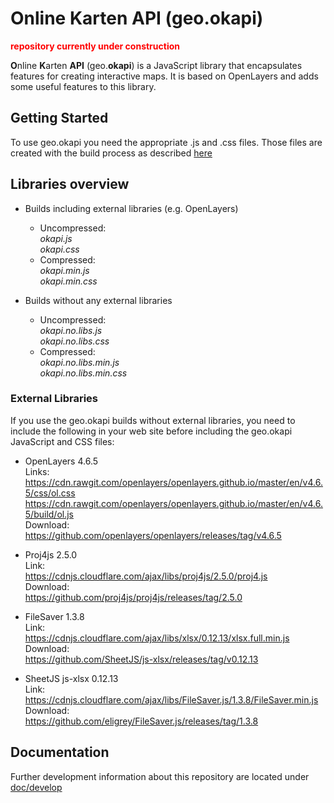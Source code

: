 # Online Karten API (geo.okapi)

<span style="color:#ff0000;">**repository currently under construction**</span>

**O**nline **K**arten **API** (geo.**okapi**) is a JavaScript library that encapsulates features for creating interactive maps. It is 
based on OpenLayers and adds some useful features to this library.

## Getting Started

To use geo.okapi you need the appropriate .js and .css files. Those files are created with the build process as 
described [here](doc/develop/01_Getting_Started.md) 

[//]: # "TODO: add direct downloaded link"

[//]: # "TODO: describe simple application setup"

## Libraries overview

- Builds including external libraries (e.g. OpenLayers)
  - Uncompressed:<br>
*okapi.js*<br>
*okapi.css*
  - Compressed:<br>
*okapi.min.js*<br>
*okapi.min.css*

- Builds without any external libraries
  - Uncompressed:<br>
*okapi.no.libs.js*<br>
*okapi.no.libs.css*
  - Compressed:<br>
*okapi.no.libs.min.js*<br>
*okapi.no.libs.min.css*

### External Libraries
If you use the geo.okapi builds without external libraries, you need to include the following in your web site before 
including the geo.okapi JavaScript and CSS files:

- OpenLayers 4.6.5<br>
Links:<br>
https://cdn.rawgit.com/openlayers/openlayers.github.io/master/en/v4.6.5/css/ol.css<br>
https://cdn.rawgit.com/openlayers/openlayers.github.io/master/en/v4.6.5/build/ol.js<br>
Download:<br>
https://github.com/openlayers/openlayers/releases/tag/v4.6.5

- Proj4js 2.5.0<br>
Link:<br>
https://cdnjs.cloudflare.com/ajax/libs/proj4js/2.5.0/proj4.js<br>
Download:<br>
https://github.com/proj4js/proj4js/releases/tag/2.5.0

- FileSaver 1.3.8<br>
Link:<br>
https://cdnjs.cloudflare.com/ajax/libs/xlsx/0.12.13/xlsx.full.min.js<br>
Download:<br>
https://github.com/SheetJS/js-xlsx/releases/tag/v0.12.13

- SheetJS js-xlsx 0.12.13<br>
Link:<br>
https://cdnjs.cloudflare.com/ajax/libs/FileSaver.js/1.3.8/FileSaver.min.js<br>
Download:<br>
https://github.com/eligrey/FileSaver.js/releases/tag/1.3.8

## Documentation

[//]: # "TODO: fix link Further information, tutorials and the API documentation can be found at the [project website](http://sg.geodatenzentrum.de/web_bkg_webmap/index.html)"

Further development information about this repository are located under [doc/develop](doc/develop)

[//]: # "TODO: link to api doc"
[//]: # "TODO: link to ol api doc"
[//]: # "TODO: link to schema doc"

[//]: # "TODO: [![Build Status](https://travis-ci.org/openlayers/openlayers.svg?branch=master)](https://travis-ci.org/openlayers/openlayers)"
